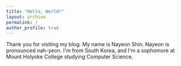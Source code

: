 ```yaml
---
title: "Hello, World!"
layout: archive
permalink: /
author_profile: true
---
```


Thank you for visiting my blog. My name is Nayeon Shin. Nayeon is pronounced nah-yeon. I'm from South Korea, and I'm a sophomore at Mount Holyoke College studying Computer Science.